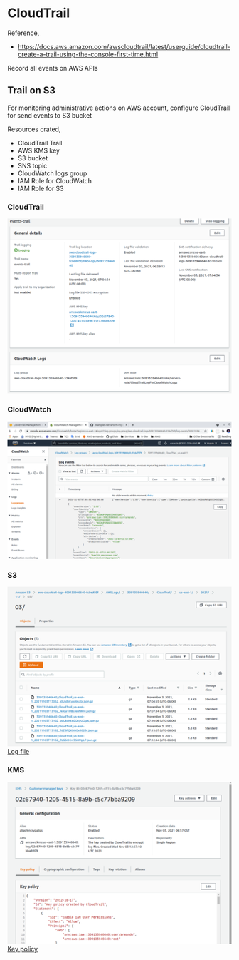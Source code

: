 # CloudTrail

Reference,
- https://docs.aws.amazon.com/awscloudtrail/latest/userguide/cloudtrail-create-a-trail-using-the-console-first-time.html

Record all events on AWS APIs

## Trail on S3
For monitoring administrative actions on AWS account, configure CloudTrail for send events to S3 bucket

Resources crated,
- CloudTrail Trail
- AWS KMS key
- S3 bucket
- SNS topic
- CloudWatch logs group
- IAM Role for CloudWatch
- IAM Role for S3

### CloudTrail
![CloudTrail trail](./imgs/cloudtrail01.png)

### CloudWatch
![CloudWatch](./imgs/cloudwatch01.png)

### S3
![S3](./imgs/s301.png)
[Log file](./logs/309135946640_CloudTrail_us-east-1_20211103T1305Z_s0UldxIcykc66JGr.json)

### KMS
![KMS key](./imgs/kms01.png)
[Key policy](./kms-key-policy.json)